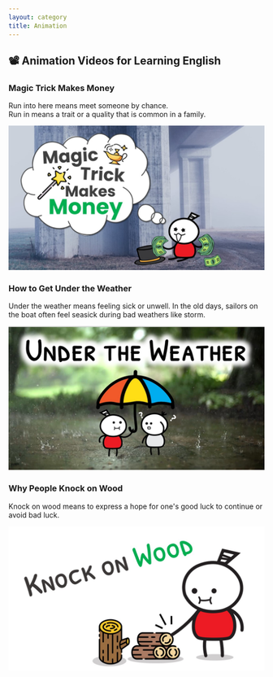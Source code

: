```yaml
---
layout: category
title: Animation
---
```


## 📽️ Animation Videos for Learning English

### Magic Trick Makes Money

Run into here means meet someone by chance.<br>
Run in means a trait or a quality that is common in a family. 

<a href="https://youtu.be/oAKzZYr-KIU" target="_blank"><img src="/assets/images/thumbnail/run_into_thumbnail.jpg" alt="Magic Trick Makes Money"></a>


### How to Get Under the Weather

Under the weather means feeling sick or unwell. In the old days, sailors on the boat often feel seasick
during bad weathers like storm.

<a href="https://youtu.be/F0N8-UQj7Z4" target="_blank"><img src="/assets/images/thumbnail/under_the_weather_thumbnail.jpg" alt="How to Get Under the Weather"></a>

### Why People Knock on Wood

Knock on wood means to express a hope for one's good luck to continue or avoid bad luck.

<a href="https://youtu.be/EAuHBhDMxnk" target="_blank"><img src="/assets/images/thumbnail/knock_on_wood_thumbnail.jpg" alt="Why People Knock on Wood"></a>